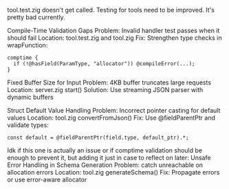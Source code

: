 tool.test.zig doesn't get called. Testing for tools need to be improved. It's pretty bad currently.

Compile-Time Validation Gaps
Problem: Invalid handler test passes when it should fail
Location: tool.test.zig and tool.zig
Fix: Strengthen type checks in wrapFunction:
```zig
comptime {
  if (!@hasField(ParamType, "allocator")) @compileError(...);
}
```

Fixed Buffer Size for Input
Problem: 4KB buffer truncates large requests
Location: server.zig start()
Solution: Use streaming JSON parser with dynamic buffers

Struct Default Value Handling
Problem: Incorrect pointer casting for default values
Location: tool.zig convertFromJson()
Fix: Use @fieldParentPtr and validate types:
```zig
const default = @fieldParentPtr(field.type, default_ptr).*;
```

Idk if this one is actually an issue or if comptime validation should be enough to prevent it, but adding it just in case to reflect on later:
Unsafe Error Handling in Schema Generation
Problem: catch unreachable on allocation errors
Location: tool.zig generateSchema()
Fix: Propagate errors or use error-aware allocator